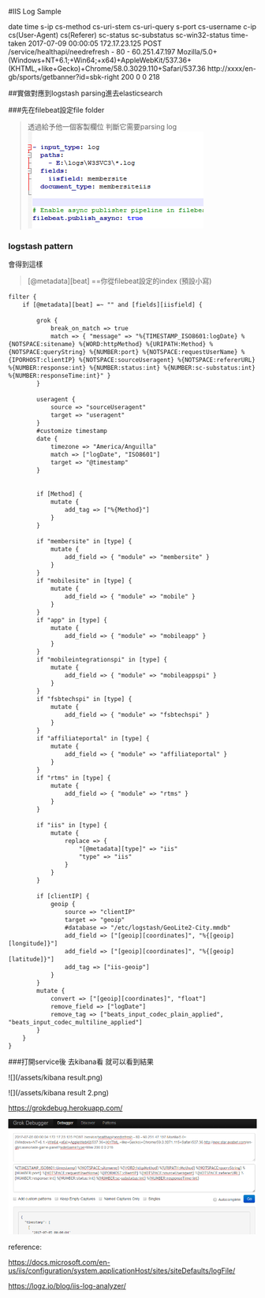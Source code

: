 #IIS Log Sample

date time s-ip cs-method cs-uri-stem cs-uri-query s-port cs-username c-ip cs(User-Agent) cs(Referer) sc-status sc-substatus sc-win32-status time-taken
2017-07-09 00:00:05 172.17.23.125 POST /service/healthapi/needrefresh - 80 - 60.251.47.197 Mozilla/5.0+(Windows+NT+6.1;+Win64;+x64)+AppleWebKit/537.36+(KHTML,+like+Gecko)+Chrome/58.0.3029.110+Safari/537.36 http://xxxx/en-gb/sports/getbanner?id=sbk-right 200 0 0 218



##實做對應到logstash parsing進去elasticsearch

###先在filebeat設定file folder
>透過給予他一個客製欄位 判斷它需要parsing log
![](/assets/fileBeatConfig.png)


### logstash pattern
會得到這樣

>[@metadata][beat] ==你從filebeat設定的index (預設小寫)

```
filter {
    if [@metadata][beat] =~ "" and [fields][iisfield] {

        grok {
			break_on_match => true			
            match => { "message" => "%{TIMESTAMP_ISO8601:logDate} %{NOTSPACE:sitename} %{WORD:httpMethod} %{URIPATH:Method} %{NOTSPACE:queryString} %{NUMBER:port} %{NOTSPACE:requestUserName} %{IPORHOST:clientIP} %{NOTSPACE:sourceUseragent} %{NOTSPACE:refererURL} %{NUMBER:response:int} %{NUMBER:status:int} %{NUMBER:sc-substatus:int} %{NUMBER:responseTime:int}" }
        }
       
        useragent {
            source => "sourceUseragent"
            target => "useragent"
        }
        #customize timestamp
        date {
            timezone => "America/Anguilla"
            match => ["logDate", "ISO8601"]
            target => "@timestamp"
        }
        
        
        if [Method] {
            mutate {
                add_tag => ["%{Method}"]
            }
        }
       
        if "membersite" in [type] {
            mutate {
                add_field => { "module" => "membersite" }
            }
        }
        if "mobilesite" in [type] {
            mutate {
                add_field => { "module" => "mobile" }
            }
        }
        if "app" in [type] {
            mutate {
                add_field => { "module" => "mobileapp" }
            }
        }
        if "mobileintegrationspi" in [type] {
            mutate {
                add_field => { "module" => "mobileappspi" }
            }
        }
        if "fsbtechspi" in [type] {
            mutate {
                add_field => { "module" => "fsbtechspi" }
            }
        }
        if "affiliateportal" in [type] {
            mutate {
                add_field => { "module" => "affiliateportal" }
            }
        }
        if "rtms" in [type] {
            mutate {
                add_field => { "module" => "rtms" }
            }
        }
  
        if "iis" in [type] {
            mutate {
                replace => {
                    "[@metadata][type]" => "iis"
                    "type" => "iis"
                }
            }
        }
 
        if [clientIP] {
            geoip {
                source => "clientIP"
                target => "geoip"
                #database => "/etc/logstash/GeoLite2-City.mmdb"
                add_field => ["[geoip][coordinates]", "%{[geoip][longitude]}"]
                add_field => ["[geoip][coordinates]", "%{[geoip][latitude]}"]
				add_tag => ["iis-geoip"]
            }
        }
		mutate {
            convert => ["[geoip][coordinates]", "float"]
            remove_field => ["logDate"]
            remove_tag => ["beats_input_codec_plain_applied", "beats_input_codec_multiline_applied"]
        }
    }
}
```

###打開service後 去kibana看 就可以看到結果

![](/assets/kibana result.png)


![](/assets/kibana result 2.png)

https://grokdebug.herokuapp.com/


![](/assets/grokDebug.png)

reference:


https://docs.microsoft.com/en-us/iis/configuration/system.applicationHost/sites/siteDefaults/logFile/

https://logz.io/blog/iis-log-analyzer/